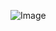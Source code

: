 ![Image](https://github.com/orgs/ictustudentunion/projects/1/assets/120027323/38965a1e-a462-45c9-875f-7a2e12d73556)
